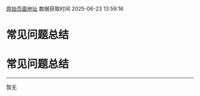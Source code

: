 [原始页面地址](https://docs.ekuaibao.com/docs/open-api/forms/question-answer)
数据获取时间 2025-06-23 13:59:16

# 常见问题总结

# 常见问题总结  
  
* * *

暂无

